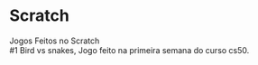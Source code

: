 # Scratch
Jogos Feitos no Scratch
<br>
#1 Bird vs snakes, Jogo feito na primeira semana do curso cs50. 
